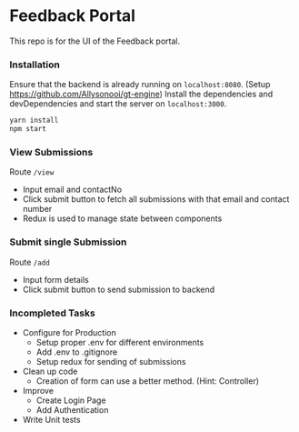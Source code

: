 # Feedback Portal

This repo is for the UI of the Feedback portal.

### Installation

Ensure that the backend is already running on `localhost:8080`. (Setup https://github.com/Allysonooi/gt-engine)
Install the dependencies and devDependencies and start the server on `localhost:3000`.

```sh
yarn install
npm start
```

### View Submissions

Route `/view`

- Input email and contactNo
- Click submit button to fetch all submissions with that email and contact number
- Redux is used to manage state between components

### Submit single Submission

Route `/add`

- Input form details
- Click submit button to send submission to backend

### Incompleted Tasks

- Configure for Production
  - Setup proper .env for different environments
  - Add .env to .gitignore
  - Setup redux for sending of submissions
- Clean up code
  - Creation of form can use a better method. (Hint: Controller)
- Improve
  - Create Login Page
  - Add Authentication
- Write Unit tests

